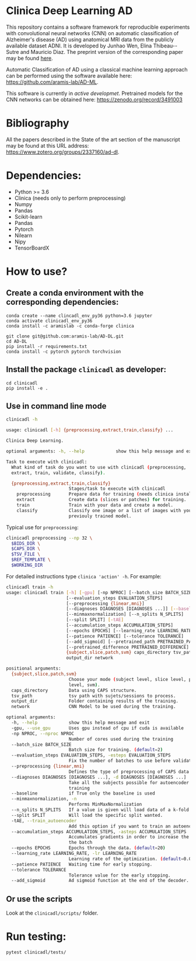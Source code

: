 # Clinica Deep Learning AD
This repository contains a software framework for reproducible experiments with
convolutional neural networks (CNN) on automatic classification of Alzheimer's
disease (AD) using anatomical MRI data from the publicly available dataset
ADNI. It is developed by Junhao Wen, Elina Thibeau--Sutre and Mauricio Diaz.
The preprint version of the corresponding paper may be found
[here](https://arxiv.org/abs/1904.07773).

Automatic Classification of AD using a classical machine learning approach can
be performed using the software available here:
<https://github.com/aramis-lab/AD-ML>.

This software is currently in *active developmet*.
Pretrained models for the CNN networks can be obtained here:
<https://zenodo.org/record/3491003>  

# Bibliography
All the papers described in the State of the art section of the manuscript may
be found at this URL address: <https://www.zotero.org/groups/2337160/ad-dl>.


# Dependencies:
- Python >= 3.6
- Clinica (needs only to perform preprocessing)
- Numpy
- Pandas
- Scikit-learn
- Pandas
- Pytorch
- Nilearn
- Nipy
- TensorBoardX

# How to use?

## Create a conda environment with the corresponding dependencies:

```
conda create --name clincadl_env_py36 python=3.6 jupyter
conda activate clinicadl_env_py36
conda install -c aramislab -c conda-forge clinica

git clone git@github.com:aramis-lab/AD-DL.git
cd AD-DL
pip install -r requirements.txt
conda install -c pytorch pytorch torchvision
```

## Install the package `clinicadl` as developer:

```
cd clinicadl
pip install -e .
```

## Use in command line mode

```bash
clinicadl -h

usage: clinicadl [-h] {preprocessing,extract,train,classify} ...

Clinica Deep Learning.

optional arguments: -h, --help            show this help message and exit

Task to execute with clinicadl:
  What kind of task do you want to use with clinicadl (preprocessing,
  extract, train, validate, classify).

  {preprocessing,extract,train,classify}
                        Stages/task to execute with clinicadl
    preprocessing       Prepare data for training (needs clinica installed).
    extract             Create data (slices or patches) for training.
    train               Train with your data and create a model.
    classify            Classify one image or a list of images with your
                        previouly trained model.  
```

Typical use for `preprocessing`:

```bash
clinicadl preprocessing --np 32 \
  $BIDS_DIR \
  $CAPS_DIR \
  $TSV_FILE \
  $REF_TEMPLATE \
  $WORKING_DIR
```

For detailed instructions type `clinica 'action' -h`.
For example:

```bash
clinicadl train -h
usage: clinicadl train [-h] [-gpu] [-np NPROC] [--batch_size BATCH_SIZE]
                       [--evaluation_steps EVALUATION_STEPS]
                       [--preprocessing {linear,mni}]
                       [--diagnoses DIAGNOSES [DIAGNOSES ...]] [--baseline]
                       [--minmaxnormalization] [--n_splits N_SPLITS]
                       [--split SPLIT] [-tAE]
                       [--accumulation_steps ACCUMULATION_STEPS]
                       [--epochs EPOCHS] [--learning_rate LEARNING_RATE]
                       [--patience PATIENCE] [--tolerance TOLERANCE]
                       [--add_sigmoid] [--pretrained_path PRETRAINED_PATH]
                       [--pretrained_difference PRETRAINED_DIFFERENCE]
                       {subject,slice,patch,svm} caps_directory tsv_path
                       output_dir network

positional arguments:
  {subject,slice,patch,svm}
                        Choose your mode (subject level, slice level, patch
                        level, svm).
  caps_directory        Data using CAPS structure.
  tsv_path              tsv path with sujets/sessions to process.
  output_dir            Folder containing results of the training.
  network               CNN Model to be used during the training.

optional arguments:
  -h, --help            show this help message and exit
  -gpu, --use_gpu       Uses gpu instead of cpu if cuda is available
  -np NPROC, --nproc NPROC
                        Number of cores used during the training
  --batch_size BATCH_SIZE
                        Batch size for training. (default=2)
  --evaluation_steps EVALUATION_STEPS, -esteps EVALUATION_STEPS
                        Fix the number of batches to use before validation
  --preprocessing {linear,mni}
                        Defines the type of preprocessing of CAPS data.
  --diagnoses DIAGNOSES [DIAGNOSES ...], -d DIAGNOSES [DIAGNOSES ...]
                        Take all the subjects possible for autoencoder
                        training
  --baseline            if True only the baseline is used
  --minmaxnormalization, -n
                        Performs MinMaxNormalization
  --n_splits N_SPLITS   If a value is given will load data of a k-fold CV
  --split SPLIT         Will load the specific split wanted.
  -tAE, --train_autoencoder
                        Add this option if you want to train an autoencoder
  --accumulation_steps ACCUMULATION_STEPS, -asteps ACCUMULATION_STEPS
                        Accumulates gradients in order to increase the size of
                        the batch
  --epochs EPOCHS       Epochs through the data. (default=20)
  --learning_rate LEARNING_RATE, -lr LEARNING_RATE
                        Learning rate of the optimization. (default=0.01)
  --patience PATIENCE   Waiting time for early stopping.
  --tolerance TOLERANCE
                        Tolerance value for the early stopping.
  --add_sigmoid         Ad sigmoid function at the end of the decoder.
```

## Or use the scripts
Look at the `clinicadl/scripts/` folder.

# Run testing:
```
pytest clinicadl/tests/
```
